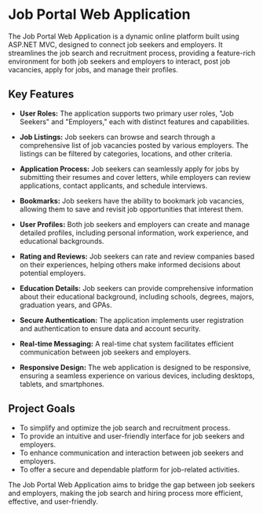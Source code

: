 # Job Portal Web Application

The Job Portal Web Application is a dynamic online platform built using ASP.NET MVC, designed to connect job seekers and employers. It streamlines the job search and recruitment process, providing a feature-rich environment for both job seekers and employers to interact, post job vacancies, apply for jobs, and manage their profiles.

## Key Features

- **User Roles:** The application supports two primary user roles, "Job Seekers" and "Employers," each with distinct features and capabilities.

- **Job Listings:** Job seekers can browse and search through a comprehensive list of job vacancies posted by various employers. The listings can be filtered by categories, locations, and other criteria.

- **Application Process:** Job seekers can seamlessly apply for jobs by submitting their resumes and cover letters, while employers can review applications, contact applicants, and schedule interviews.

- **Bookmarks:** Job seekers have the ability to bookmark job vacancies, allowing them to save and revisit job opportunities that interest them.

- **User Profiles:** Both job seekers and employers can create and manage detailed profiles, including personal information, work experience, and educational backgrounds.

- **Rating and Reviews:** Job seekers can rate and review companies based on their experiences, helping others make informed decisions about potential employers.

- **Education Details:** Job seekers can provide comprehensive information about their educational background, including schools, degrees, majors, graduation years, and GPAs.

- **Secure Authentication:** The application implements user registration and authentication to ensure data and account security.

- **Real-time Messaging:** A real-time chat system facilitates efficient communication between job seekers and employers.

- **Responsive Design:** The web application is designed to be responsive, ensuring a seamless experience on various devices, including desktops, tablets, and smartphones.

## Project Goals

- To simplify and optimize the job search and recruitment process.
- To provide an intuitive and user-friendly interface for job seekers and employers.
- To enhance communication and interaction between job seekers and employers.
- To offer a secure and dependable platform for job-related activities.

The Job Portal Web Application aims to bridge the gap between job seekers and employers, making the job search and hiring process more efficient, effective, and user-friendly.


